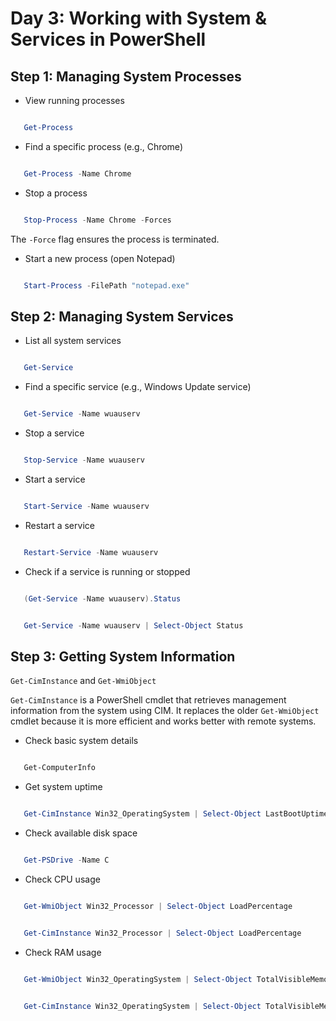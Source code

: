 # Day 3: Working with System & Services in PowerShell

## Step 1: Managing System Processes
- View running processes
```PowerShell

   Get-Process

```

- Find a specific process (e.g., Chrome)

```PowerShell

   Get-Process -Name Chrome

```

- Stop a process
```PowerShell

   Stop-Process -Name Chrome -Forces 

```

The `-Force` flag ensures the process is terminated.

- Start a new process (open Notepad)
```PowerShell

   Start-Process -FilePath "notepad.exe" 

```

## Step 2: Managing System Services

- List all system services
```PowerShell

   Get-Service 

```

- Find a specific service (e.g., Windows Update service)
```PowerShell

   Get-Service -Name wuauserv

```

- Stop a service
```PowerShell

   Stop-Service -Name wuauserv

```

- Start a service
```PowerShell

   Start-Service -Name wuauserv

```

- Restart a service
```PowerShell

   Restart-Service -Name wuauserv

```

- Check if a service is running or stopped
```PowerShell

   (Get-Service -Name wuauserv).Status

```
```PowerShell

   Get-Service -Name wuauserv | Select-Object Status

```

## Step 3: Getting System Information

`Get-CimInstance` and `Get-WmiObject`

`Get-CimInstance` is a PowerShell cmdlet that retrieves management information from the system using CIM.
It replaces the older `Get-WmiObject` cmdlet because it is more efficient and works better with remote systems.

- Check basic system details
```Powershell

   Get-ComputerInfo

```

- Get system uptime
```Powershell

   Get-CimInstance Win32_OperatingSystem | Select-Object LastBootUptime

```

- Check available disk space
```Powershell

   Get-PSDrive -Name C

```

- Check CPU usage
```Powershell

   Get-WmiObject Win32_Processor | Select-Object LoadPercentage

```
```Powershell

   Get-CimInstance Win32_Processor | Select-Object LoadPercentage

```

- Check RAM usage
```Powershell

   Get-WmiObject Win32_OperatingSystem | Select-Object TotalVisibleMemorySize, FreePhysicalMemory

```
```Powershell

   Get-CimInstance Win32_OperatingSystem | Select-Object TotalVisibleMemorySize, FreePhysicalMemory

```



